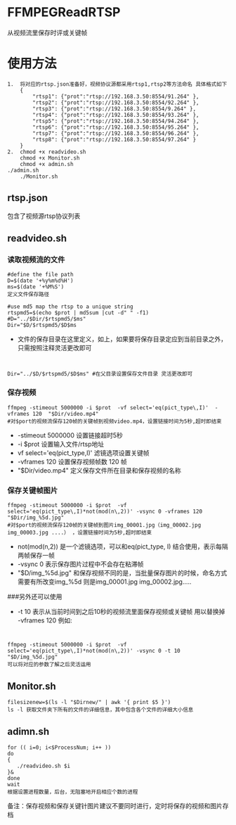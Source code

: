 # FFMPEGReadRTSP
从视频流里保存时评或关键帧

# 使用方法 
    1.  将对应的rtsp.json准备好，视频协议源都采用rtsp1,rtsp2等方法命名 具体格式如下
        {
            "rtsp1": {"prot":"rtsp://192.168.3.50:8554/91.264" },
            "rtsp2": {"prot":"rtsp://192.168.3.50:8554/92.264" },
            "rtsp3": {"prot":"rtsp://192.168.3.50:8554/9.264" },
            "rtsp4": {"prot":"rtsp://192.168.3.50:8554/93.264" },
            "rtsp5": {"prot":"rtsp://192.168.3.50:8554/94.264" },
            "rtsp6": {"prot":"rtsp://192.168.3.50:8554/95.264" },
            "rtsp7": {"prot":"rtsp://192.168.3.50:8554/96.264" },
            "rtsp8": {"prot":"rtsp://192.168.3.50:8554/97.264" }
        }
    2.  chmod +x readvideo.sh  
        chmod +x Monitor.sh  
        chmod +x admin.sh
	./admin.sh
        ./Monitor.sh  

## rtsp.json
包含了视频源rtsp协议列表

## readvideo.sh
### 读取视频流的文件  
    #define the file path 
    D=$(date '+%y%m%d%H') 
    ms=$(date '+%M%S') 
    定义文件保存路径 
	
    #use md5 map the rtsp to a unique string
    rtspmd5=$(echo $prot | md5sum |cut -d" " -f1)
    #D="../$Dir/$rtspmd5/$ms"
    Dir="$D/$rtspmd5/$D$ms
- 文件的保存目录在这里定义，如上，如果要将保存目录定应到当前目录之外，只需按照注释灵活更改即可
#

	Dir="../$D/$rtspmd5/$D$ms" #在父目录设置保存文件目录 灵活更改即可
	
### 保存视频  
	ffmpeg -stimeout 5000000 -i $prot  -vf select='eq(pict_type\,I)'  -vframes 120  "$Dir/video.mp4"
	#对$port的视频流保存120帧的关键帧到视频video.mp4，设置链接时间为5秒,超时即结束
- -stimeout 5000000  设置链接超时5秒 
- -i $prot  设置输入文件/rtsp地址
- vf select='eq(pict_type\,I)' 滤镜选项设置关键帧
- -vframes 120 设置保存视频帧数 120 帧
- "$Dir/video.mp4" 定义保存文件所在目录和保存视频的名称
	
### 保存关键帧图片
	ffmpeg -stimeout 5000000 -i $prot  -vf select='eq(pict_type\,I)*not(mod(n\,2))' -vsync 0 -vframes 120 "$Dir/img_%5d.jpg"
	#对$port的视频流保存120帧的关键帧到图片img_00001.jpg（img_00002.jpg  img_00003.jpg ....） ，设置链接时间为5秒,超时即结束
- not(mod(n\,2)) 是一个滤镜选项，可以和eq(pict_type\, I) 结合使用，表示每隔两帧保存一帧
- -vsync 0 表示保存图片过程中不会存在粘滞帧
- "$D/img_%5d.jpg" 和保存视频不同的是，当批量保存图片的时候，命名方式需要有所改变img_%5d 则是img_00001.jpg  img_00002.jpg.....
	
###另外还可以使用

- -t 10 表示从当前时间到之后10秒的视频流里面保存视频或关键帧 用以替换掉 -vframes 120
	例如:
#
	ffmpeg -stimeout 5000000 -i $prot  -vf select='eq(pict_type\,I)*not(mod(n\,2))' -vsync 0 -t 10 "$D/img_%5d.jpg"
	可以将对应的参数了解之后灵活运用


## Monitor.sh
    filesizenew=$(ls -l "$Dirnew/" | awk '{ print $5 }')
    ls -l 获取文件夹下所有的文件的详细信息，其中包含各个文件的详细大小信息

## adimn.sh
    for (( i=0; i<$ProcessNum; i++ ))
    do
    {
       ./readvideo.sh $i
    }&
    done
    wait
    根据设置进程数量，后台，无阻塞地开启相应个数的进程

备注：保存视频和保存关键针图片建议不要同时进行，定时将保存的视频和图片存档


